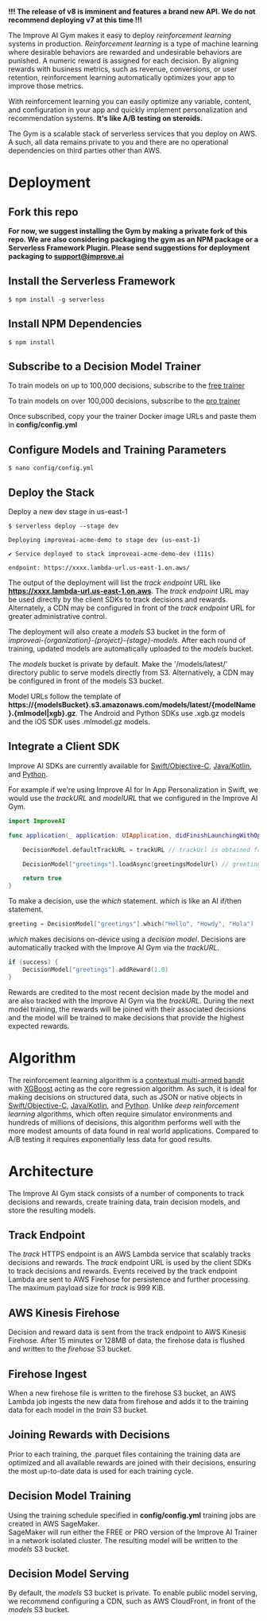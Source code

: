 **!!! The release of v8 is imminent and features a brand new API. We do not recommend deploying v7 at this time !!!**

The Improve AI Gym makes it easy to deploy *reinforcement learning* systems in production. *Reinforcement learning* is a type of machine learning where desirable behaviors are rewarded and undesirable behaviors are punished. A numeric reward is assigned for each decision. By aligning rewards with business metrics, such as revenue, conversions, or user retention, reinforcement learning automatically optimizes your app to improve those metrics.

With reinforcement learning you can easily optimize any variable, content, and configuration in your app and quickly implement personalization and recommendation systems. **It's like A/B testing on steroids.**

The Gym is a scalable stack of serverless services that you deploy on AWS. A such, all data remains private to you and there are no operational dependencies on third parties other than AWS.

# Deployment

## Fork this repo

**For now, we suggest installing the Gym by making a private fork of this repo. We are also considering packaging the gym as an NPM package or a Serverless Framework Plugin. Please send suggestions for deployment packaging to support@improve.ai**

## Install the Serverless Framework

```console
$ npm install -g serverless
```

## Install NPM Dependencies
 
```console
$ npm install
```

## Subscribe to a Decision Model Trainer

To train models on up to 100,000 decisions, subscribe to the [free trainer](https://aws.amazon.com/marketplace/pp/prodview-pyqrpf5j6xv6g)

To train models on over 100,000 decisions, subscribe to the [pro trainer](https://aws.amazon.com/marketplace/pp/prodview-adchtrf2zyvow)

Once subscribed, copy your the trainer Docker image URLs and paste them in **config/config.yml**

## Configure Models and Training Parameters

```console
$ nano config/config.yml
```

## Deploy the Stack

Deploy a new dev stage in us-east-1

```console
$ serverless deploy --stage dev
```

```console
Deploying improveai-acme-demo to stage dev (us-east-1)

✔ Service deployed to stack improveai-acme-demo-dev (111s)

endpoint: https://xxxx.lambda-url.us-east-1.on.aws/

```

The output of the deployment will list the *track endpoint* URL like **https://xxxx.lambda-url.us-east-1.on.aws**.  The *track endpoint* URL may be used directly by the client SDKs to track decisions and rewards.  Alternately, a CDN may be configured in front of the *track endpoint* URL for greater administrative control.

The deployment will also create a *models* S3 bucket in the form of *improveai-{organization}-{project}-{stage}-models*. After each round of training, updated models are automatically uploaded to the *models* bucket.

The *models* bucket is private by default.  Make the '/models/latest/' directory public to serve models directly from S3. Alternatively, a CDN may be configured in front of the models S3 bucket.

Model URLs follow the template of **https://{modelsBucket}.s3.amazonaws.com/models/latest/{modelName}.{mlmodel|xgb}.gz**. The Android and Python SDKs use .xgb.gz models and the iOS SDK uses .mlmodel.gz models.

## Integrate a Client SDK

Improve AI SDKs are currently available for [Swift/Objective-C](https://github.com/improve-ai/ios-sdk), [Java/Kotlin](https://github.com/improve-ai/android-sdk), and [Python](https://github.com/improve-ai/python-sdk).

For example if we're using Improve AI for In App Personalization in Swift, we would use the *trackURL* and *modelURL* that we configured in the Improve AI Gym.

```swift
import ImproveAI
```

```swift
func application(_ application: UIApplication, didFinishLaunchingWithOptions launchOptions: [UIApplication.LaunchOptionsKey: Any]?) -> Bool {

    DecisionModel.defaultTrackURL = trackURL // trackUrl is obtained from your Improve AI Gym configuration

    DecisionModel["greetings"].loadAsync(greetingsModelUrl) // greetingsModelUrl is a trained model output by the Improve AI Gym

    return true
}
```

To make a decision, use the *which* statement. *which* is like an AI if/then statement.
```swift
greeting = DecisionModel["greetings"].which("Hello", "Howdy", "Hola")
```

*which* makes decisions on-device using a *decision model*. Decisions are automatically tracked with the Improve AI Gym via the *trackURL*.

```swift
if (success) {
    DecisionModel["greetings"].addReward(1.0)
}
```

Rewards are credited to the most recent decision made by the model and are also tracked with the Improve AI Gym via the *trackURL*. During the next model training, the rewards will be joined with their associated decisions and the model will be trained to make decisions that provide the highest expected rewards.

# Algorithm

The reinforcement learning algorithm is a [contextual multi-armed bandit](https://en.wikipedia.org/wiki/Multi-armed_bandit#Contextual_bandit) with [XGBoost](https://github.com/dmlc/xgboost) acting as the core regression algorithm. As such, it is ideal for making decisions on structured data, such as JSON or native objects in [Swift/Objective-C](https://github.com/improve-ai/ios-sdk), [Java/Kotlin](https://github.com/improve-ai/android-sdk), and [Python](https://github.com/improve-ai/python-sdk). Unlike *deep reinforcement learning* algorithms, which often require simulator environments and hundreds of millions of decisions, this algorithm performs well with the more modest amounts of data found in real world applications. Compared to A/B testing it requires exponentially less data for good results.

# Architecture

The Improve AI Gym stack consists of a number of components to track decisions and rewards, create training data, train decision models, and store the resulting models.

## Track Endpoint

The *track* HTTPS endpoint is an AWS Lambda service that scalably tracks decisions and rewards. The *track* endpoint URL is used by the client SDKs to track 
decisions and rewards.  Events received by the track endpoint Lambda are sent to AWS Firehose for persistence and further processing. 
The maximum payload size for *track* is 999 KiB.

## AWS Kinesis Firehose

Decision and reward data is sent from the track endpoint to AWS Kinesis Firehose. After 15 minutes or 128MB of data, the firehose data is flushed 
and written to the *firehose* S3 bucket.

## Firehose Ingest

When a new firehose file is written to the firehose S3 bucket, an AWS Lambda job ingests the new data from firehose and adds it to the training data 
for each model in the *train* S3 bucket.

## Joining Rewards with Decisions

Prior to each training, the .parquet files containing the training data are optimized and all available rewards are joined with their decisions, ensuring
the most up-to-date data is used for each training cycle.

## Decision Model Training

Using the training schedule specified in **config/config.yml** training jobs are created in AWS SageMaker.  
SageMaker will run either the FREE or PRO version of the Improve AI Trainer in a network isolated cluster. 
The resulting model will be written to the *models* S3 bucket.

## Decision Model Serving

By default, the *models* S3 bucket is private. To enable public model serving, we recommend configuring a CDN, such as AWS CloudFront, in front of the *models* S3 bucket.
